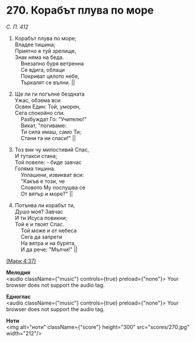 # 270. Корабът плува по море  

*С. П. 412*  

1. Корабът плува по море;  
Владее тишина;  
Приятно е туй зрелище,  
Знак няма на беда.  
    Внезапно буря ветренна  
    Се вдига, облаци  
    Покриват цялото небе,  
    Търкалят се вълни. ||  

2. Ще ли ги погълне бездната  
Ужас, обзема вси  
Освен Един: Той, уморен,  
Сега спокойно спи.  
    Разбуждат Го: "Учителю!"  
    Викат, "погиваме:  
    Ти сила имаш, само Ти;  
    Стани та ни спаси!" ||  

3. Тоз вик чу милостивий Спас,  
И тутакси стана;  
Той повеле: - биде завчас  
Голяма тишина.  
    Уплашени, извикват вси:  
    "Какъв е този, че  
    Словото Му послушва се  
    От вятър и море?" ||  

4. Потънва ли корабът ти,  
Душо моя? Завчас  
И ти Исуса повикни;  
Той е и твоят Спас.  
    Той може и от небеса  
    Сега да запрети  
    На вятра и на бурята,  
    И да рече: "Мълчи!" ||  

[(Марк 4:37)](http://biblia.bg/index.php?k=41&g=4&s=37)  

__Мелодия__  
<audio className={"music"} controls={true} preload={"none"}><source src="mp3/270.mp3" type="audio/mpeg"/>
Your browser does not support the audio tag.
</audio>  

__Едноглас__  
<audio className={"music"} controls={true} preload={"none"}><source src="transp/270.mp3" type="audio/mpeg"/>
Your browser does not support the audio tag.
</audio>  

__Ноти__  
<img alt="ноти" className={"score"} height="300" src="scores/270.jpg" width="212"/>
